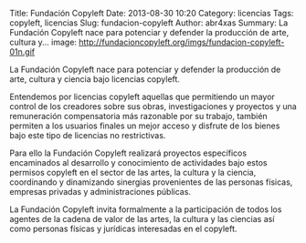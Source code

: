 Title: Fundación Copyleft
Date: 2013-08-30 10:20
Category: licencias
Tags: copyleft, licencias
Slug: fundacion-copyleft
Author: abr4xas
Summary: La Fundación Copyleft nace para potenciar y defender la producción de arte, cultura y...
image: http://fundacioncopyleft.org/imgs/fundacion-copyleft-01n.gif

La Fundación Copyleft nace para potenciar y defender la producción de arte, cultura y ciencia bajo licencias copyleft.

Entendemos por licencias copyleft aquellas que permitiendo un mayor control de los creadores sobre sus obras, investigaciones y proyectos y una remuneración compensatoria más razonable por su trabajo, también permiten a los usuarios finales un mejor acceso y disfrute de los bienes bajo este tipo de licencias no restrictivas.

Para ello la Fundación Copyleft realizará proyectos específicos encaminados al desarrollo y conocimiento de actividades bajo estos permisos copyleft en el sector de las artes, la cultura y la ciencia, coordinando y dinamizando sinergias provenientes de las personas físicas, empresas privadas y administraciones públicas.

La Fundación Copyleft invita formalmente a la participación de todos los agentes de la cadena de valor de las artes, la cultura y las ciencias así como personas físicas y jurídicas interesadas en el copyleft.
